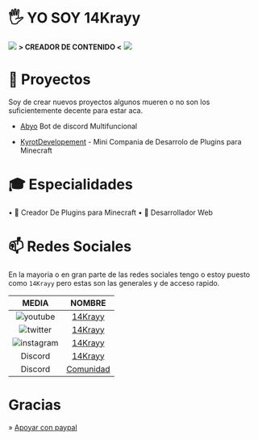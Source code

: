 # 🖐 YO SOY 14Krayy


![](https://images-ext-1.discordapp.net/external/MB8H8FOwld9YBzLyNsUQN-DNb7HcH4w6piFEpqBAACM/https/cdn.discordapp.com/emojis/910041680948908072.gif?width=96&height=96)
**> CREADOR DE CONTENIDO <**
![](https://images-ext-1.discordapp.net/external/MB8H8FOwld9YBzLyNsUQN-DNb7HcH4w6piFEpqBAACM/https/cdn.discordapp.com/emojis/910041680948908072.gif?width=96&height=96)

# 🌱 Proyectos

Soy de crear nuevos proyectos algunos mueren o no son los suficientemente decente para estar aca.

- [Abyo](https://discord.com/api/oauth2/authorize?client_id=903358495276007435&permissions=8&scope=bot) Bot de discord Multifuncional

- [KyrotDevelopement]() - Mini Compania de Desarrolo de Plugins para Minecraft

# 🎓 Especialidades

• 📑 Creador De Plugins para Minecraft
• 💾 Desarrollador Web

# 📫 Redes Sociales

En la mayoria o en gran parte de las redes sociales tengo o estoy puesto como `14Krayy` pero estas son las generales y de acceso rapido.

|                     MEDIA                     |                          NOMBRE                          |
| :-------------------------------------------: | :------------------------------------------------------: |
|  ![youtube](https://i.imgur.com/v76ZdvR.png)  |      [14Krayy](https://www.youtube.com/channel/UC_5IOFR41qO_qYco7LLjwJQ)      |
|  ![twitter](https://i.imgur.com/HeZ0zJn.png)  |       [14Krayy](https://twitter.com/14Krayy/)        |
| ![instagram](https://i.imgur.com/tu01NLm.png) |    [14Krayy](https://www.instagram.com/14Krayy/)     |
|                    Discord                    | [14Krayy](http://discord.com/users/882626116739813416) |
|                    Discord                    |         [Comunidad](https://discord.gg/unlimitedcm)          |

# Gracias

» [Apoyar con paypal](https://www.paypal.com/paypalme/ciromunoz12/100)
